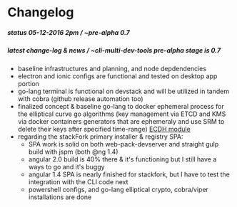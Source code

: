 # Changelog
##### status 05-12-2016 2pm / ~pre-alpha 0.7

##### latest change-log & news / ~cli-multi-dev-tools pre-alpha stage is 0.7
- baseline infrastructures and planning, and node depdendencies
- electron and ionic configs are functional and tested on desktop app portion
- go-lang terminal is functional on devstack and will be utilized in tandem with cobra (github release automation too)
- finalized concept & baseline go-lang to docker ephemeral process for the elliptical curve go algorithms (key management via ETCD and KMS via docker containers generators that are ephemeraly and use SRM to delete their keys after specified time-range)  [ECDH module](https://labs.stackfork.com:2003/dockistry/cryptodev-ephemeral-ecdh)
- regarding the stackFork primary installer & registry SPA:
  - SPA work is solid on both web-pack-devserver and straight gulp build with jspm (both @ng 1.4)
  - angular 2.0 build is 40% there & it's functioning but I still have a ways to go and it's buggy
  - angular 1.4 SPA is nearly finished for stackfork, but I have to test the integration with the CLI code next
  - powershell configs, and go-lang elliptical crypto, cobra/viper installations are done
